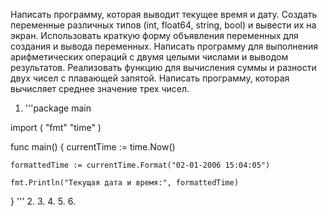 Написать программу, которая выводит текущее время и дату. Создать переменные различных типов (int, float64, string, bool) и вывести их на экран.
Использовать краткую форму объявления переменных для создания и вывода переменных. Написать программу для выполнения арифметических операций с двумя целыми числами и выводом результатов.
Реализовать функцию для вычисления суммы и разности двух чисел с плавающей запятой. Написать программу, которая вычисляет среднее значение трех чисел.

1. '''package main

import (
	"fmt"
	"time"
)

func main() {
	currentTime := time.Now()

	formattedTime := currentTime.Format("02-01-2006 15:04:05")

	fmt.Println("Текущая дата и время:", formattedTime)
}
'''
2. 
3.
4.
5.
6.
